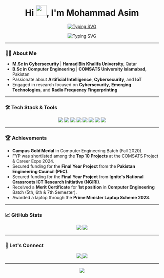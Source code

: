 <h1 align="center">Hi <img src="https://user-images.githubusercontent.com/46846821/87522094-a135a000-c69e-11ea-899d-e8093968ef3b.gif" width="35px">, I'm Mohammad Asim</h1>
<p align="center">
  <a href="https://git.io/typing-svg"><img src="https://readme-typing-svg.herokuapp.com?font=Serif&pause=1000&color=008080&center=true&vCenter=true&width=700&lines=Computer+Engineer+%7C+M.Sc+Cybersecurity+%7C+CUI'24+%F0%9F%A5%87+" alt="Typing SVG" /></a>
</p>

<p align="center">
  <img src="https://readme-typing-svg.herokuapp.com?font=Fira+Code&size=22&pause=1000&center=true&vCenter=true&width=440&lines=Cybersecurity+Researcher;Ethical+Hacker;&color=FFA500" alt="Typing SVG" />
</p>

---

### 🙋‍♂️ About Me

- **M.Sc in Cybersecurity** | **Hamad Bin Khalifa University**, Qatar  
- **B.Sc in Computer Engineering** | **COMSATS University Islamabad**, Pakistan  
- Passionate about **Artificial Intelligence**, **Cybersecurity**, and **IoT**  
- Engaged in research focused on **Cybersecurity**, **Emerging Technologies**, and **Radio Frequency Fingerprinting**
---
### 🛠️ Tech Stack & Tools

<p align="center">
  <img src="https://img.shields.io/badge/C%2FC%2B%2B-00599C?style=for-the-badge&logo=c" />
  <img src="https://img.shields.io/badge/Python-3670A0?style=for-the-badge&logo=python&logoColor=white" />
  <img src="https://img.shields.io/badge/Bash-4EAA25?style=for-the-badge&logo=gnu-bash&logoColor=white" />
  <img src="https://img.shields.io/badge/Arduino-00979D?style=for-the-badge&logo=arduino&logoColor=white" />
  <img src="https://img.shields.io/badge/Wireshark-1679A7?style=for-the-badge&logo=wireshark&logoColor=white" />
  <img src="https://img.shields.io/badge/Metasploit-5081C1?style=for-the-badge&logo=metasploit&logoColor=white" />
  <img src="https://img.shields.io/badge/Linux-FCC624?style=for-the-badge&logo=linux&logoColor=black" />
  <img src="https://img.shields.io/badge/Burp%20Suite-FF7139?style=for-the-badge&logo=burp-suite&logoColor=white" />
</p>

---

### 🏆 Achievements

- **Campus Gold Medal** in Computer Engineering Batch (Fall 2020).
- FYP was shortlisted among the **Top 10 Projects** at the COMSATS Project & Career Expo 2024.
- Secured funding for the **Final Year Project** from the **Pakistan Engineering Council (PEC)**.
- Secured funding for the **Final Year Project** from **Ignite's National Grassroots ICT Research Initiative (NGIRI)**.
- Received a **Merit Certificate** for **1st position** in **Computer Engineering** Batch (5th, 6th & 7th Semester).
- Awarded a laptop through the **Prime Minister Laptop Scheme 2023**.


---

### 📈 GitHub Stats

<p align="center">
  <img src="https://github-readme-stats.vercel.app/api?username=xMohammadAsimx&show_icons=true&theme=radical" />
  <img src="https://github-readme-streak-stats.herokuapp.com?user=xMohammadAsimx&theme=highcontrast" />
</p>

---

### 🔗 Let's Connect

<p align="center">
  <a href="https://linkedin.com/in/mohammad-asim-0296ab2aa" target="_blank">
    <img src="https://img.shields.io/badge/LinkedIn-blue?style=for-the-badge&logo=linkedin" />
  </a>
  <a href="mailto:mohammadasim350@gmail.com">
    <img src="https://img.shields.io/badge/Gmail-red?style=for-the-badge&logo=gmail&logoColor=white" />
  </a>
</p>

---
<p align="center">
  <img src="https://quotes-github-readme.vercel.app/api?type=horizontal&theme=highcontrast&quote=Every+morning+you+have+two+choices%3A+Continue+to+sleep+with+your+dreams+or+wake+up+and+chase+them.&author=Carmelo+Anthony" />
</p>

